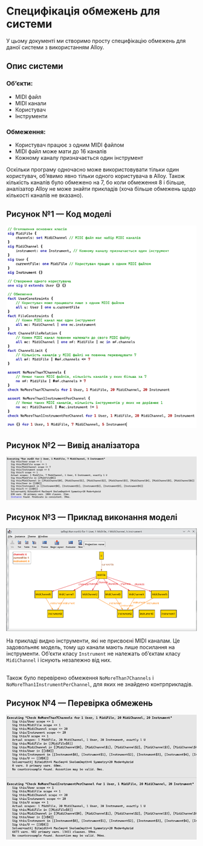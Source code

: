 # Специфікація обмежень для системи

У цьому документі ми створимо просту специфікацію обмежень для даної системи з використанням Alloy.

## Опис системи

### Об’єкти:
- MIDI файл
- MIDI канали
- Користувач
- Інструменти

### Обмеження:
- Користувач працює з одним MIDI файлом
- MIDI файл може мати до 16 каналів
- Кожному каналу призначається один інструмент

Оскільки програму одночасно може використовувати тільки один користувач, об’явимо явно тільки одного користувача в Alloy. Також кількість каналів було обмежено на 7, бо коли обмеження 8 і більше, аналізатор Alloy не може знайти прикладів (хоча більше обмежень щодо кількості каналів не вказано).

## Рисунок №1 — Код моделі
![Код моделі](images/4.png)

## Рисунок №2 — Вивід аналізатора
![Вивід аналізатора](images/5.png)

## Рисунок №3 — Приклад виконання моделі
![Приклад виконання моделі](images/6.png)

На прикладі видно інструменти, які не присвоєні MIDI каналам. Це задовольняє модель, тому що канали мають лише посилання на інструменти. Об’єкти класу `Instrument` не належать об’єктам класу `MidiChannel` і існують незалежно від них.

##
Також було перевірено обмеження `NoMoreThan7Channels` і `NoMoreThan1InstrumentPerChannel`, для яких не знайдено контрприкладів.

## Рисунок №4 — Перевірка обмежень
![Перевірка обмежень](images/7.png)
